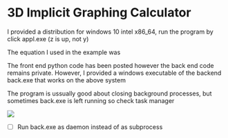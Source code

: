 # 3D Implicit Graphing Calculator

I provided a distribution for windows 10 intel x86_64, run the program by click appl.exe (z is up, not y)

The equation I used in the example was

The front end python code has been posted however the back end code remains private. However, I provided a windows executable of the backend back.exe that works on the above system

The program is ussually good about closing background processes, but sometimes back.exe is left running so check task manager

![](https://img.shields.io/badge/-This%20is%20just%20a%20test%20to%20see%20how%20it%20works-green)

- [ ] Run back.exe as daemon instead of as subprocess
